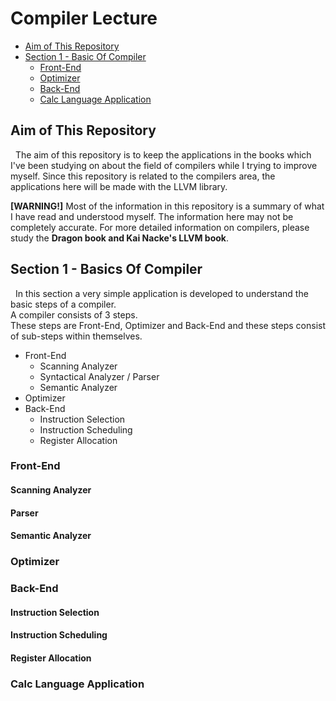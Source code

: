 #  <b> Compiler Lecture  </b>
* [Aim of This Repository](#aim)
* [Section 1 - Basic Of Compiler](#sect1)
    * [Front-End](#front)
    * [Optimizer](#optimizer)
    * [Back-End](#back)
    * [Calc Language Application](#calc)

<a name="aim"></a>

## <b> Aim of This Repository </b>
&nbsp; The aim of this repository is to keep the applications in the books which I've been studying on about the field of compilers while I trying to improve myself. Since this repository is related to the compilers area, the applications here will be made with the LLVM library.</br>

<b>[WARNING!]</b> Most of the information in this repository is a summary of what I have read and understood myself. The information here may not be completely accurate. For more detailed information on compilers, please study the <b>Dragon book and Kai Nacke's LLVM book</b>.

<a name="sect1"></a>

##  <b> Section 1 - Basics Of Compiler  </b>
&nbsp; In this section a very simple application is developed to understand the basic steps of a compiler. </br>
A compiler consists of 3 steps. </br>
These steps are Front-End, Optimizer and Back-End and these steps consist of sub-steps within themselves.
* Front-End
    * Scanning Analyzer
    * Syntactical Analyzer / Parser
    * Semantic Analyzer
* Optimizer
* Back-End
    * Instruction Selection
    * Instruction Scheduling
    * Register Allocation

<a name="front"></a>

### <b> Front-End </b>
#### <b> Scanning Analyzer </b>
#### <b> Parser </b>
#### <b> Semantic Analyzer </b>

<a name="optimizer"></a>

### <b> Optimizer </b>

<a name="back"></a>

### <b> Back-End </b>
#### <b> Instruction Selection </b>
#### <b> Instruction Scheduling </b>
#### <b> Register Allocation </b>

<a name="calc"></a>

### <b> Calc Language Application</b>